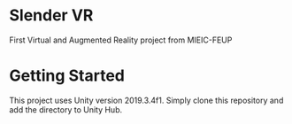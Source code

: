 # Slender VR
First Virtual and Augmented Reality project from MIEIC-FEUP

# Getting Started
This project uses Unity version 2019.3.4f1. Simply clone this repository and add the directory to Unity Hub.
